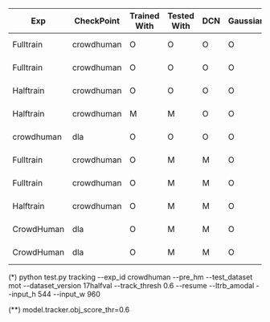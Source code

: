 | Exp        | CheckPoint | Trained With | Tested With | DCN | Gaussian | Age | Private Half | Public Half | Private Test |
|------------|------------|--------------|-------------|-----|----------|-----|--------------|-------------|--------------|
| Fulltrain  | crowdhuman | O            | O           | O   | O        |     | 69.8, 70.2   | 68.1, 66.8  | 67.3         |
| Fulltrain  | crowdhuman | O            | O           | O   | O        | 3   | 67.0, 70.9   | ----, ----  | -            |
| Halftrain  | crowdhuman | O            | O           | O   | O        |     | 64.2, 66.1   | 63.2, 63.1  | -            |
| Halftrain  | crowdhuman | M            | M           | O   | O        | 3   | 65.7, 66.2   | ----, ----  | -            |
| crowdhuman | dla        | O            | O           | O   | O        |     | 53.8, 52.2*  | 52.7, 50.7* | -            |
| Fulltrain  | crowdhuman | O            | M           | M   | O        |     | 68.5, 68.2   | 66.2, 65.7  | -            |
| Fulltrain  | crowdhuman | O            | M           | M   | O        | 3   | 67.0, 71.2   | ----, ----  | -            |
| Halftrain  | crowdhuman | O            | M           | M   | O        |     | ----, ----   | ----, ----  | -            |
| CrowdHuman | dla        | O            | M           | M   | O        |     | 58.2, 51.3   | ----, ----  | -            |
| CrowdHuman | dla        | O            | M           | M   | O        |     | 56.5, 54.9** | ----, ----  | -            |


(*) python test.py tracking --exp_id crowdhuman --pre_hm --test_dataset mot --dataset_version 17halfval --track_thresh 0.6 --resume --ltrb_amodal --input_h 544 --input_w 960

(**) model.tracker.obj_score_thr=0.6

